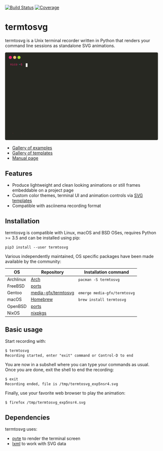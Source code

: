 [![Build Status](https://travis-ci.org/nbedos/termtosvg.svg?branch=develop)](https://travis-ci.org/nbedos/termtosvg) [![Coverage](https://codecov.io/gh/nbedos/termtosvg/branch/develop/graph/badge.svg)](https://codecov.io/gh/nbedos/termtosvg)


# termtosvg
termtosvg is a Unix terminal recorder written in Python that renders your command
line sessions as standalone SVG animations.

![Example](./docs/examples/awesome_window_frame.svg)

* [Gallery of examples](https://nbedos.github.io/termtosvg/pages/examples.html)
* [Gallery of templates](https://nbedos.github.io/termtosvg/pages/templates.html)
* [Manual page](man/termtosvg.md)

## Features
* Produce lightweight and clean looking animations or still frames embeddable on a project page
* Custom color themes, terminal UI and animation controls via [SVG templates](man/termtosvg-templates.md)
* Compatible with asciinema recording format
    
## Installation
termtosvg is compatible with Linux, macOS and BSD OSes, requires Python >= 3.5 and can be installed using pip:
```
pip3 install --user termtosvg
```

Various independently maintained, OS specific packages have been made available by the community:

    
| OS       | Repository  | Installation command  |
|----------|-------------|---|
| Archlinux  | [Arch](https://www.archlinux.org/packages/community/any/termtosvg/)  |`pacman -S termtosvg`   |
| FreeBSD | [ports](https://www.freshports.org/graphics/py-termtosvg) | |
| Gentoo | [media-gfx/termtosvg](https://packages.gentoo.org/packages/media-gfx/termtosvg) | `emerge media-gfx/termtosvg`|
| macOS  | [Homebrew](https://formulae.brew.sh/formula/termtosvg)  |`brew install termtosvg`   |
| OpenBSD  | [ports](https://github.com/openbsd/ports/tree/master/graphics/termtosvg)  |   |
| NixOS | [nixpkgs](https://github.com/NixOS/nixpkgs/blob/master/pkgs/tools/misc/termtosvg/) | |


## Basic usage
Start recording with:

```
$ termtosvg
Recording started, enter "exit" command or Control-D to end
```

You are now in a subshell where you can type your commands as usual.
Once you are done, exit the shell to end the recording:

```
$ exit
Recording ended, file is /tmp/termtosvg_exp5nsr4.svg
```
Finally, use your favorite web browser to play the animation:
```
$ firefox /tmp/termtosvg_exp5nsr4.svg
```

## Dependencies
termtosvg uses:
* [pyte](https://github.com/selectel/pyte) to render the terminal screen
* [lxml](https://github.com/lxml/lxml) to work with SVG data
